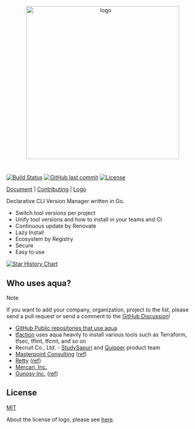<p align="center" width="100%">
  <picture>
    <source media="(prefers-color-scheme: dark)" srcset="./logo/aqua_horizontal_white.svg">
    <img src="./logo/aqua_horizontal.svg" alt="logo" width="400">
  </picture>
</p>

#

[![Build Status](https://github.com/aquaproj/aqua/workflows/test/badge.svg)](https://github.com/aquaproj/aqua/actions)
[![GitHub last commit](https://img.shields.io/github/last-commit/aquaproj/aqua.svg)](https://github.com/aquaproj/aqua)
[![License](http://img.shields.io/badge/license-mit-blue.svg?style=flat-square)](https://raw.githubusercontent.com/aquaproj/aqua/main/LICENSE)

[Document](https://aquaproj.github.io/) | [Contributing](CONTRIBUTING.md) | [Logo](logo)

Declarative CLI Version Manager written in Go.

- Switch tool versions per project
- Unify tool versions and how to install in your teams and CI
- Continuous update by Renovate
- Lazy Install
- Ecosystem by Registry
- Secure
- Easy to use

[![Star History Chart](https://api.star-history.com/svg?repos=aquaproj/aqua&type=Date)](https://star-history.com/#aquaproj/aqua&Date)

## Who uses aqua?

> [!NOTE]
> If you want to add your company, organization, project to the list, please send a pull request or send a comment to the [GitHub Discussion](https://github.com/orgs/aquaproj/discussions/2124)!

- [GitHub Public repositories that use aqua](https://github.com/aquaproj/user-list)
- [tfaction](https://github.com/suzuki-shunsuke/tfaction) uses aqua heavily to install various tools such as Terraform, tfsec, tflint, tfcmt, and so on
- Recruit Co., Ltd. - [StudySapuri](https://brand.studysapuri.jp/) and [Quipper](https://www.quipper.com/) product team
- [Masterpoint Consulting](https://masterpoint.io/) ([ref](https://github.com/orgs/aquaproj/discussions/2124#discussioncomment-6553057))
- [Retty](https://retty.me/) ([ref](https://engineer.retty.me/entry/2022/12/14/130000))
- [Mercari, Inc.](https://about.mercari.com/en/)
- [Gunosy Inc.](https://gunosy.co.jp/en/) ([ref](https://tech.gunosy.io/entry/snyk_iac_reviewdog_aqua_devsecops))

## License

[MIT](LICENSE)

About the license of logo, please see [here](logo/README.md#license).
